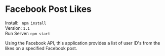 # Facebook Post Likes

Install: ``` npm install```<br/>
Version: ```1.1```<br/>
Run Server: ```npm start```<br/>

Using the Facebook API, this application provides a list of user ID's from the likes on a specified Facebook post.
